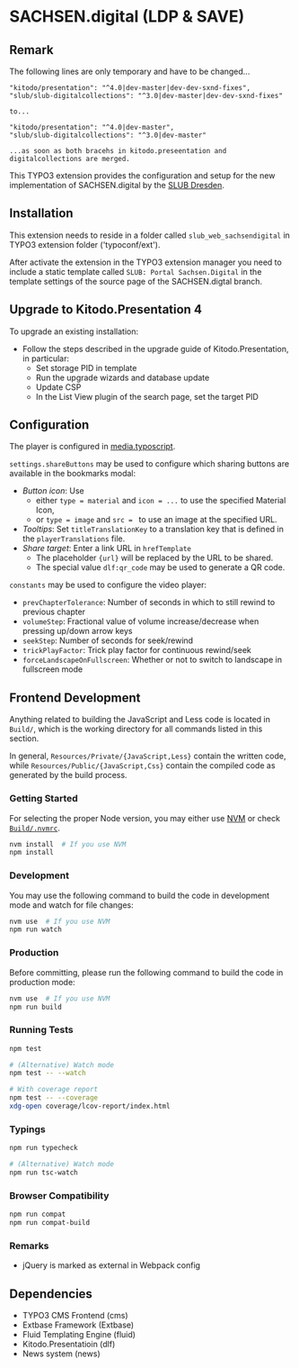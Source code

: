 # SACHSEN.digital (LDP & SAVE)

## Remark

The following lines are only temporary and have to be changed...
    
    "kitodo/presentation": "^4.0|dev-master|dev-dev-sxnd-fixes",
    "slub/slub-digitalcollections": "^3.0|dev-master|dev-dev-sxnd-fixes"
    
    to...
    
    "kitodo/presentation": "^4.0|dev-master",
    "slub/slub-digitalcollections": "^3.0|dev-master"
    
    ...as soon as both bracehs in kitodo.preseentation and digitalcollections are merged.

This TYPO3 extension provides the configuration and setup for the new implementation of SACHSEN.digital by the [SLUB Dresden](https://www.slub-dresden.de).

##  Installation
This extension needs to reside in a folder called `slub_web_sachsendigital` in TYPO3 extension folder ('typoconf/ext').

After activate the extension in the TYPO3 extension manager you need to include a static template called `SLUB: Portal Sachsen.Digital` in the template settings of the source page of the SACHSEN.digtal branch.

## Upgrade to Kitodo.Presentation 4

To upgrade an existing installation:

- Follow the steps described in the upgrade guide of Kitodo.Presentation, in particular:
  - Set storage PID in template
  - Run the upgrade wizards and database update
  - Update CSP
  - In the List View plugin of the search page, set the target PID

## Configuration

The player is configured in [media.typoscript](Configuration/TypoScript/Plugins/media.typoscript).

`settings.shareButtons` may be used to configure which sharing buttons are
available in the bookmarks modal:

- *Button icon*: Use
  - either `type = material` and `icon = ...` to use the specified Material Icon,
  - or `type = image` and `src = ` to use an image at the specified URL.
- *Tooltips*: Set `titleTranslationKey` to a translation key that is defined in
  the `playerTranslations` file.
- *Share target*: Enter a link URL in `hrefTemplate`
  - The placeholder `{url}` will be replaced by the URL to be shared.
  - The special value `dlf:qr_code` may be used to generate a QR code.

`constants` may be used to configure the video player:

- `prevChapterTolerance`: Number of seconds in which to still rewind to previous chapter
- `volumeStep`: Fractional value of volume increase/decrease when pressing up/down arrow keys
- `seekStep`: Number of seconds for seek/rewind
- `trickPlayFactor`: Trick play factor for continuous rewind/seek
- `forceLandscapeOnFullscreen`: Whether or not to switch to landscape in fullscreen mode

## Frontend Development

Anything related to building the JavaScript and Less code is located in `Build/`, which is the working directory for all commands listed in this section.

In general, `Resources/Private/{JavaScript,Less}` contain the written code, while `Resources/Public/{JavaScript,Css}` contain the compiled code as generated by the build process.

### Getting Started

For selecting the proper Node version, you may either use [NVM](https://github.com/nvm-sh/nvm) or check [`Build/.nvmrc`](./Build/.nvmrc).

```bash
nvm install  # If you use NVM
npm install
```

### Development

You may use the following command to build the code in development mode and watch for file changes:

```bash
nvm use  # If you use NVM
npm run watch
```

### Production

Before committing, please run the following command to build the code in production mode:

```bash
nvm use  # If you use NVM
npm run build
```

### Running Tests

```bash
npm test

# (Alternative) Watch mode
npm test -- --watch

# With coverage report
npm test -- --coverage
xdg-open coverage/lcov-report/index.html
```

### Typings

```bash
npm run typecheck

# (Alternative) Watch mode
npm run tsc-watch
```

### Browser Compatibility

```bash
npm run compat
npm run compat-build
```

### Remarks

- jQuery is marked as external in Webpack config

## Dependencies

- TYPO3 CMS Frontend (cms)
- Extbase Framework (Extbase)
- Fluid Templating Engine (fluid)
- Kitodo.Presentatioin (dlf)
- News system (news)
